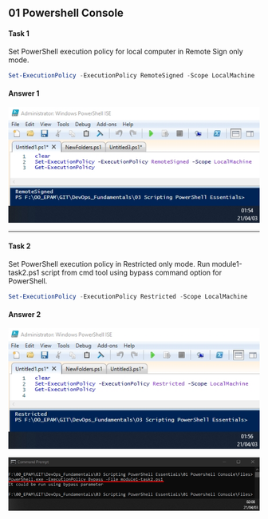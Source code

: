 ## 01 Powershell Console
#### Task 1
Set PowerShell execution policy for local computer in Remote Sign only mode.<br/> 

```powershell
Set-ExecutionPolicy -ExecutionPolicy RemoteSigned -Scope LocalMachine
```
#### Answer 1

![](https://github.com/MikeBakinovski/DevOps_Fundamentals/blob/main/03%20Scripting%20PowerShell%20Essentials/01%20Powershell%20Console/Images/CONS1.jpg)

---
#### Task 2
 Set PowerShell execution policy in Restricted only mode. Run module1-task2.ps1 script from cmd tool using bypass command option for PowerShell.<br/>

```powershell
Set-ExecutionPolicy -ExecutionPolicy Restricted -Scope LocalMachine
```
#### Answer 2

![](https://github.com/MikeBakinovski/DevOps_Fundamentals/blob/main/03%20Scripting%20PowerShell%20Essentials/01%20Powershell%20Console/Images/CONS2A.jpg)

![](https://github.com/MikeBakinovski/DevOps_Fundamentals/blob/main/03%20Scripting%20PowerShell%20Essentials/01%20Powershell%20Console/Images/CONS2B.jpg)
